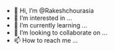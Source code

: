 - 👋 Hi, I’m @Rakeshchourasia
- 👀 I’m interested in ...
- 🌱 I’m currently learning ...
- 💞️ I’m looking to collaborate on ...
- 📫 How to reach me ...

<!---
Rakeshchourasia/Rakeshchourasia is a ✨ special ✨ repository because its `README.md` (this file) appears on your GitHub profile.
You can click the Preview link to take a look at your changes.
--->
